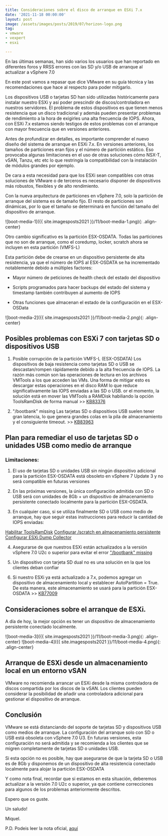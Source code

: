 ```yaml
---
title: Consideraciones sobre el disco de arranque en ESXi 7.x
date: '2021-11-18 00:00:00'
layout: post
image: /assets/images/posts/2019/07/horizon-logo.png
tag:
- vmware
- vexpert
- esxi

---
```


En las últimas semanas, han sido varios los usuarios que han reportado en diferentes foros y RRSS errores con las SD y/o USB de arranque al actualizar a vSphere 7.0

En este post vamos a repasar que dice VMware en su guía técnica y las recomendaciones que hace al respecto para poder mitigarlo.

Los dispositivos USB o tarjetas SD han sido utilizadas históricamente para instalar nuestro ESXi y así poder prescindir de discos/controladora en nuestros servidores.
El problema de estos dispositivos es que tienen menos resistencia que un disco tradicional y además pueden presentar problemas de rendimiento a la hora de exigirles una alta frecuencia de IOPS. Ahora, con ESXi 7.x estamos siendo testigos de estos problemas con el arranque con mayor frecuencia que en versiones anteriores.

Antes de profundizar en detalles, es importante comprender el nuevo diseño del sistema de arranque en ESXi 7.x. En versiones anteriores, los tamaños de particiones eran fijos y el número de partición estático. Eso provocaba algunas limitaciones en el uso de otras soluciones cómo NSX-T, vSAN, Tanzu, etc etc lo que restringía la compatibilidad con la instalación de módulos grandes por ejemplo.

De cara a esta necesidad para que los ESXi sean compatibles con otras soluciones de VMware o de terceros es necesario disponer de dispositivos más robustos, flexibles y de alto rendimiento.

Con la nueva arquitectura de particiones en vSphere 7.0, solo la partición de arranque del sistema es de tamaño fijo. El resto de particiones son dinámicas, por lo que el tamaño se determinará en función del tamaño del dispositivo de arranque.

![boot-media-1]({{ site.imagesposts2021 }}/11/boot-media-1.png){: .align-center}

Otro cambio significativo es la partición ESX-OSDATA. Todas las particiones que no son de arranque, como el coredump, locker, scratch ahora se incluyen en esta partición (VMFS-L)

Esta partición debe de crearse en un dispositivo persistente de alta resistencia, ya que el número de IOPS al ESX-OSDATA se ha incrementado notablemente debido a múltiples factores:

- Mayor número de peticiones de health check del estado del dispositivo

- Scripts programados para hacer backups del estado del sistema y timestamp también contribuyen al aumento de IOPS

- Otras funciones que almacenan el estado de la configuración en el ESX-OSData

![boot-media-2]({{ site.imagesposts2021 }}/11/boot-media-2.png){: .align-center}

## Posibles problemas con ESXi 7 con tarjetas SD o dispositivos USB

1. Posible corrupción de la partición VMFS-L (ESX-OSDATA)
Los dispositivos de baja resistencia como tarjetas SD o USB se descastan/rompen rápidamente debido a la alta frecuencia de IOPS. La razón más común son las operaciones de lectura en los archivos VMTools a los que acceden las VMs. Una forma de mitigar esto es descargar estas operaciones en el disco RAM lo que reduce significativamente las IOPS enviadas a las SD o USB. or el momento, la solución está en mover las VMTools a RAMDisk habiliando la opción ToolsRamDisk de forma manual >> [KB83376](https://kb.vmware.com/s/article/83376)

2. "/bootbank" missing
Las tarjetas SD o dispositivos USB suelen tener gran latencia, lo que genera grandes colas en la pila de almacenamiento y el consiguiente timeout. >> [KB83963](https://kb.vmware.com/s/article/83963)

## Plan para remediar el uso de tarjetas SD o unidades USB como medio de arranque

### Limitaciones:
1. El uso de tarjetas SD o unidades USB sin ningún dispositivo adicional para la partición ESX-OSDATA está obsoleto en vSphere 7 Update 3 y no será compatible en futuras versiones

2. En las próximas versiones, la única configuración admitida con SD o USB será con unidades de 8Gb + un dispositivo de almacenamiento persistente conectado localmente para la partición ESX-OSDATA.

3. En cualquier caso, si se utiliza finalmente SD o USB como medio de arranque, hay que seguir estas instrucciones para reducir la cantidad de IOPS enviadas:

[Habilitar ToolsRamDisk](https://kb.vmware.com/s/article/83376)
[Configurar /scratch en almacenamiento persistente](https://kb.vmware.com/s/article/1033696)
[Configurar ESXi Dump Collector](https://docs.vmware.com/en/VMware-vSphere/6.5/com.vmware.vsphere.install.doc/GUID-85D78165-E590-42CF-80AC-E78CBA307232.html)

4. Asegurarse de que nuestros ESXi están actualizados a la versión vSphere 7.0 U2c o superior para evitar el error ["/bootbank" missing](https://kb.vmware.com/s/article/83963)

5. Un dispositivo con tarjeta SD dual no es una solución en la que los clientes deban confiar

6. Si nuestro ESXi ya está actualizado a 7.x, podemos agregar un dispositivo de almacenamiento local y establecer AutoPartition = True. De esta manera, este almacenamiento se usará para la partición ESX-OSDATA >> [KB77009](https://kb.vmware.com/s/article/77009)

## Consideraciones sobre el arranque de ESXi.
A día de hoy, la mejor opción es tener un dispositivo de almacenamiento persistente conectado localmente.

![boot-media-3]({{ site.imagesposts2021 }}/11/boot-media-3.png){: .align-center}
![boot-media-4]({{ site.imagesposts2021 }}/11/boot-media-4.png){: .align-center}

## Arranque de ESXi desde un almacenamiento local en un entorno vSAN
VMware no recomienda arrancar un ESXi desde la misma controladora de discos compartida por los discos de la vSAN. Los clientes pueden considerar la posibilidad de añadir una controladora adicional para gestionar el dispositivo de arranque.

## Conclusión
VMware se está distanciando del soporte de tarjetas SD y dispositivos USB como medios de arranque. La configuración del arranque solo con SD o USB está obsoleta con vSphere 7.0 U3. En futuras versiones, esta configuración no será admitida y se recomienda a los clientes que se migren completamente de tarjetas SD o unidades USB.

Si esta opción no es posible, hay que asegurarse de que la tarjeta SD o USB es de 8Gb y disponemos de un dispositivo de alta resistencia conectado localmente para alojar la partición ESX-OSDATA

Y como nota final, recordar que si estamos en esta situación, deberemos actualizar a la versión 7.0 U2c o superior, ya que contiene correcciones para algunos de los problemas anteriormente descritos.

Espero que os guste.

Un saludo!

Miquel.


P.D. Podeis leer la nota oficial, [aquí](https://blogs.vmware.com/vsphere/2021/09/esxi-7-boot-media-consideration-vmware-technical-guidance.html)


